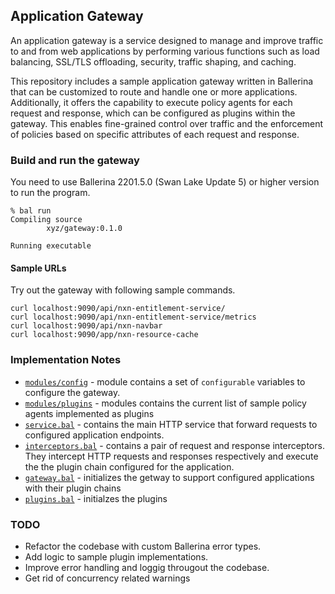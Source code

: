 ## Application Gateway

An application gateway is a service designed to manage and improve traffic to and from web applications by performing various functions such as load balancing, SSL/TLS offloading, security, traffic shaping, and caching.

This repository includes a sample application gateway written in Ballerina that can be customized to route and handle one or more applications. Additionally, it offers the capability to execute policy agents for each request and response, which can be configured as plugins within the gateway. This enables fine-grained control over traffic and the enforcement of policies based on specific attributes of each request and response.

### Build and run the gateway
You need to use Ballerina 2201.5.0 (Swan Lake Update 5) or higher version to run the program. 

```
% bal run
Compiling source
        xyz/gateway:0.1.0

Running executable

```

#### Sample URLs
Try out the gateway with following sample commands. 

```
curl localhost:9090/api/nxn-entitlement-service/
curl localhost:9090/api/nxn-entitlement-service/metrics
curl localhost:9090/api/nxn-navbar
curl localhost:9090/app/nxn-resource-cache
```

### Implementation Notes
- [`modules/config`](modules/config/config.bal) - module contains a set of `configurable` variables to configure the gateway. 
- [`modules/plugins`](modules/plugins/plugin_type.bal) - modules contains the current list of sample policy agents implemented as plugins
- [`service.bal`](service.bal) - contains the main HTTP service that forward requests to configured application endpoints. 
- [`interceptors.bal`](interceptors.bal) - contains a pair of request and response interceptors. They intercept HTTP requests and responses respectively and execute the the plugin chain configured for the application.
- [`gateway.bal`](gateway.bal) - initializes the getway to support configured applications with their plugin chains
- [`plugins.bal`](plugins.bal) - initialzes the plugins

### TODO
- Refactor the codebase with custom Ballerina error types.
- Add logic to sample plugin implementations.
- Improve error handling and loggig througout the codebase.
- Get rid of concurrency related warnings
